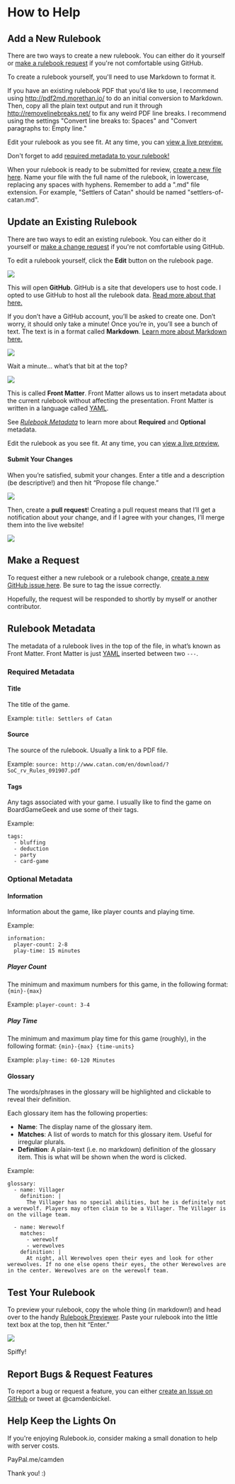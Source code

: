 # How to Help
## Add a New Rulebook
There are two ways to create a new rulebook. You can either do it yourself or [make a rulebook request](#make-a-request) if you're not comfortable using GitHub. 

To create a rulebook yourself, you'll need to use Markdown to format it.

If you have an existing rulebook PDF that you'd like to use, I recommend using http://pdf2md.morethan.io/ to do an initial conversion to Markdown. Then, copy all the plain text output and run it through http://removelinebreaks.net/ to fix any weird PDF line breaks. I recommend using the settings "Convert line breaks to: Spaces" and "Convert paragraphs to: Empty line."

Edit your rulebook as you see fit. At any time, you can  [view a live preview.](#test-your-rulebook) 

Don't forget to add [required metadata to your rulebook!](#rulebook-metadata)

When your rulebook is ready to be submitted for review, [create a new file here](https://github.com/camden/rulebooks/tree/master/rulebooks). Name your file with the full name of the rulebook, in lowercase, replacing any spaces with hyphens. Remember to add a ".md" file extension. For example, "Settlers of Catan" should be named "settlers-of-catan.md".

## Update an Existing Rulebook
There are two ways to edit an existing rulebook. You can either do it yourself or  [make a change request](#￼make-a-request) if you're not comfortable using GitHub.

To edit a rulebook yourself, click the **Edit** button on the rulebook page.

![](/api/assets/edit.gif)

This will open **GitHub**. GitHub is a site that developers use to host code. I opted to use GitHub to host all the rulebook data. [Read more about that here.](/about)

If you don’t have a GitHub account, you’ll be asked to create one. Don’t worry, it should only take a minute! Once you’re in, you’ll see a bunch of text. The text is in a format called **Markdown**. [Learn more about Markdown here.](https://en.wikipedia.org/wiki/Markdown) 

![](/api/assets/github.png)

Wait a minute… what’s that bit at the top?

![](/api/assets/front-matter.png)

This is called **Front Matter**. Front Matter allows us to insert metadata about the current rulebook without affecting the presentation. Front Matter is written in a language called [YAML](https://learnxinyminutes.com/docs/yaml/). 

See [*Rulebook Metadata*](#rulebook-metadata) to learn more about **Required** and **Optional** metadata.

Edit the rulebook as you see fit. At any time, you can [view a live preview.](#test-your-rulebook)

#### Submit Your Changes
When you’re satisfied, submit your changes. Enter a title and a description (be descriptive!) and then hit “Propose file change.”

![](/api/assets/propose-change.gif)

Then, create a **pull request**! Creating a pull request means that I’ll get a notification about your change, and if I agree with your changes, I’ll merge them into the live website!

![](/api/assets/create-pull-request-for-edit.gif)

## Make a Request
To request either a new rulebook or a rulebook change, [create a new GitHub issue here](github.com/camden/rulebooks). Be sure to tag the issue correctly.

Hopefully, the request will be responded to shortly by myself or another contributor.

## Rulebook Metadata
The metadata of a rulebook lives in the top of the file, in what’s known as Front Matter. Front Matter is just [YAML](https://learnxinyminutes.com/docs/yaml/) inserted between two `---`. 

### Required Metadata
#### Title
The title of the game.

Example: `title: Settlers of Catan`

#### Source
The source of the rulebook. Usually a link to a PDF file.

Example: `source: http://www.catan.com/en/download/?SoC_rv_Rules_091907.pdf`

#### Tags
Any tags associated with your game. I usually like to find the game on BoardGameGeek and use some of their tags.

Example:
```
tags:
  - bluffing
  - deduction
  - party
  - card-game
```

### Optional Metadata
#### Information
Information about the game, like player counts and playing time.

Example:
```
information:
  player-count: 2-8
  play-time: 15 minutes
```

##### Player Count
The minimum and maximum numbers for this game, in the following format: `{min}-{max}`

Example: `player-count: 3-4`

##### Play Time
The minimum and maximum play time for this game (roughly), in the following format: `{min}-{max} {time-units}`

Example: `play-time: 60-120 Minutes`

#### Glossary
The words/phrases in the glossary will be highlighted and clickable to reveal their definition.

Each glossary item has the following properties:
* **Name**: The display name of the glossary item.
* **Matches**: A list of words to match for this glossary item. Useful for irregular plurals.
* **Definition**: A plain-text (i.e. no markdown) definition of the glossary item. This is what will be shown when the word is clicked.

Example:
```
glossary:
  - name: Villager
    definition: |
      The Villager has no special abilities, but he is definitely not a werewolf. Players may often claim to be a Villager. The Villager is on the village team.

  - name: Werewolf
    matches: 
      - werewolf
      - werewolves
    definition: |
      At night, all Werewolves open their eyes and look for other werewolves. If no one else opens their eyes, the other Werewolves are in the center. Werewolves are on the werewolf team.
```

## Test Your Rulebook
To preview your rulebook, copy the whole thing (in markdown!) and head over to the handy [Rulebook Previewer](/custom-rules). Paste your rulebook into the little text box at the top, then hit “Enter.”

![](/api/assets/preview.gif)

Spiffy!

## Report Bugs & Request Features
To report a bug or request a feature, you can either [create an Issue on GitHub](github.com/camden/rulebooks) or tweet at @camdenbickel.

## Help Keep the Lights On
If you're enjoying Rulebook.io, consider making a small donation to help with server costs. 

PayPal.me/camden

Thank you! :)

